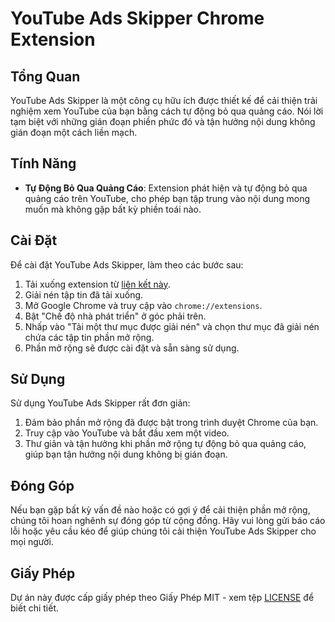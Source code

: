 # YouTube Ads Skipper Chrome Extension

## Tổng Quan
YouTube Ads Skipper là một công cụ hữu ích được thiết kế để cải thiện trải nghiệm xem YouTube của bạn bằng cách tự động bỏ qua quảng cáo. Nói lời tạm biệt với những gián đoạn phiền phức đó và tận hưởng nội dung không gián đoạn một cách liền mạch.

## Tính Năng
- **Tự Động Bỏ Qua Quảng Cáo**: Extension phát hiện và tự động bỏ qua quảng cáo trên YouTube, cho phép bạn tập trung vào nội dung mong muốn mà không gặp bất kỳ phiền toái nào.

## Cài Đặt
Để cài đặt YouTube Ads Skipper, làm theo các bước sau:

1. Tải xuống extension từ [liên kết này](https://gano-space.web.app/yt-ads-skipper/yt-ads-skipper-v1.0.0.zip).
2. Giải nén tập tin đã tải xuống.
3. Mở Google Chrome và truy cập vào `chrome://extensions`.
4. Bật "Chế độ nhà phát triển" ở góc phải trên.
5. Nhấp vào "Tải một thư mục được giải nén" và chọn thư mục đã giải nén chứa các tập tin phần mở rộng.
6. Phần mở rộng sẽ được cài đặt và sẵn sàng sử dụng.

## Sử Dụng
Sử dụng YouTube Ads Skipper rất đơn giản:

1. Đảm bảo phần mở rộng đã được bật trong trình duyệt Chrome của bạn.
2. Truy cập vào YouTube và bắt đầu xem một video.
3. Thư giãn và tận hưởng khi phần mở rộng tự động bỏ qua quảng cáo, giúp bạn tận hưởng nội dung không bị gián đoạn.

## Đóng Góp
Nếu bạn gặp bất kỳ vấn đề nào hoặc có gợi ý để cải thiện phần mở rộng, chúng tôi hoan nghênh sự đóng góp từ cộng đồng. Hãy vui lòng gửi báo cáo lỗi hoặc yêu cầu kéo để giúp chúng tôi cải thiện YouTube Ads Skipper cho mọi người.

## Giấy Phép
Dự án này được cấp giấy phép theo Giấy Phép MIT - xem tệp [LICENSE](LICENSE) để biết chi tiết.
